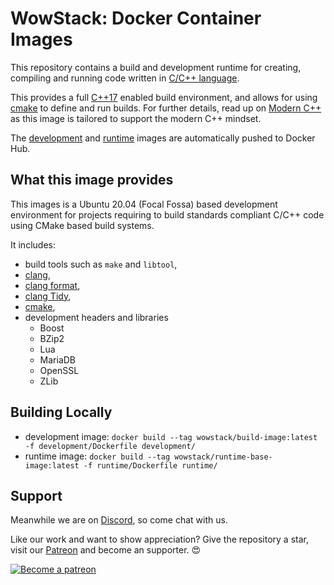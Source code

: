 # WowStack: Docker Container Images

This repository contains a build and development runtime for creating, compiling
and running code written in [C/C++ language][cpp-lang].

This provides a full [C++17][cpp-17] enabled build environment, and allows for
using [cmake][cmake] to define and run builds. For further details, read up on
[Modern C++][modern-cpp] as this image is tailored to support the modern C++
mindset.

The [development][docker-hub-devel] and [runtime][docker-hub-runtime] images are
automatically pushed to Docker Hub.

## What this image provides

This images is a Ubuntu 20.04 (Focal Fossa) based development environment for
projects requiring to build standards compliant C/C++ code using CMake based
build systems.

It includes:

- build tools such as `make` and `libtool`,
- [clang][clang],
- [clang format][clang-format],
- [clang Tidy][clang-tidy],
- [cmake][cmake],
- development headers and libraries
  - Boost
  - BZip2
  - Lua
  - MariaDB
  - OpenSSL
  - ZLib

## Building Locally

- development image: `docker build --tag wowstack/build-image:latest -f development/Dockerfile development/`
- runtime image: `docker build --tag wowstack/runtime-base-image:latest -f runtime/Dockerfile runtime/`

## Support

Meanwhile we are on [Discord][discord-url], so come chat with us.

Like our work and want to show appreciation? Give the repository a star, visit
our [Patreon][patreon-url] and become an supporter. :heart_eyes:

[![Become a patreon][patreon-image]][patreon-url]

[docker-hub-devel]: https://hub.docker.com/r/wowstack/build-image
[docker-hub-runtime]: https://hub.docker.com/r/wowstack/runtime-base-image

[clang-format]: http://clang.llvm.org/docs/ClangFormat.html
[clang-tidy]: http://clang.llvm.org/extra/clang-tidy/
[clang]: http://clang.llvm.org/
[cmake]: https://cmake.org/
[cpp-17]: https://en.wikipedia.org/wiki/C%2B%2B17
[cpp-lang]: http://en.cppreference.com/w/
[modern-cpp]: http://awesomecpp.com/ "Modern C++"

[patreon-image]: https://c5.patreon.com/external/logo/become_a_patron_button.png
[patreon-url]: https://www.patreon.com/bePatron?u=10897042
[discord-url]: https://discord.gg/TttsRMp
